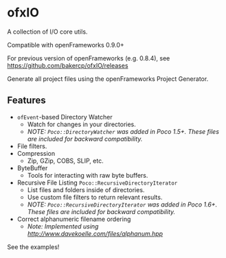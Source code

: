 ofxIO
=========

A collection of I/O core utils.

Compatible with openFrameworks 0.9.0+

For previous version of openFrameworks (e.g. 0.8.4), see https://github.com/bakercp/ofxIO/releases

Generate all project files using the openFrameworks Project Generator.

## Features
* `ofEvent`-based Directory Watcher
    * Watch for changes in your directories.
    * _NOTE: `Poco::DirectoryWatcher` was added in Poco 1.5+.  These files are included for backward compatibility._
* File filters.
* Compression
    * Zip, GZip, COBS, SLIP, etc.
* ByteBuffer
    * Tools for interacting with raw byte buffers.
* Recursive File Listing `Poco::RecursiveDirectoryIterator`
    * List files and folders inside of directories.
    * Use custom file filters to return relevant results.
    * _NOTE: `Poco::RecursiveDirectoryIterator` was added in Poco 1.6+.  These files are included for backward compatibility._
* Correct alphanumeric filename ordering
    * _Note: Implemented using http://www.davekoelle.com/files/alphanum.hpp_

See the examples!
